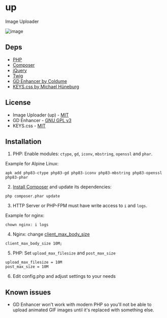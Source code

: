 # up

Image Uploader

![image](https://github.com/c0m4r/up/assets/6292788/87c11a21-3d22-433f-b88d-1bf661555b28)

## Deps

* [PHP](https://www.php.net/)
* [Composer](https://getcomposer.org/)
* [jQuery](https://jquery.com/)
* [Twig](https://twig.symfony.com/)
* [GD Enhancer by Coldume](https://github.com/coldume/gd-enhancer)
* [KEYS.css by Michael Hüneburg](https://github.com/michaelhue/keyscss)

## License

* Image Uploader (up) - [MIT](https://opensource.org/license/mit/)
* GD Enhancer - [GNU GPL v3](https://opensource.org/license/gpl-3-0/)
* KEYS.css - [MIT](https://opensource.org/license/mit/)

## Installation

1. PHP: Enable modules: `ctype`, `gd`, `iconv`, `mbstring`, `openssl` and `phar`.

Example for Alpine Linux:

```
apk add php83-ctype php83-gd php83-iconv php83-mbstring php83-openssl php83-phar
```

2. [Install Composer](https://getcomposer.org/download/) and update its dependencies:

```
php composer.phar update
```

3. HTTP Server or PHP-FPM must have write access to `i` and `logs`.

Example for nginx:

```
chown nginx: i logs
```

4. Nginx: change [client_max_body_size](https://nginx.org/en/docs/http/ngx_http_core_module.html#client_max_body_size)

```
client_max_body_size 10M;
```

5. PHP: Set `upload_max_filesize` and  `post_max_size`

```
upload_max_filesize = 10M
post_max_size = 10M
```

6. Edit config.php and adjust settings to your needs

## Known issues

* GD Enhancer won't work with modern PHP so you'll not be able to upload animated GIF images until it's replaced with something else.
